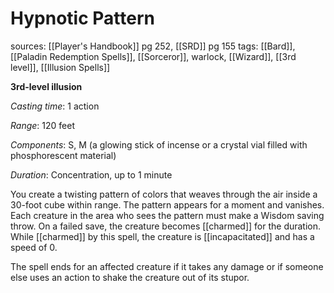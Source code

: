 # Hypnotic Pattern
sources: [[Player's Handbook]] pg 252, [[SRD]] pg 155
tags: [[Bard]], [[Paladin Redemption Spells]], [[Sorceror]], warlock, [[Wizard]], [[3rd level]], [[Illusion Spells]]

**3rd-level illusion**

*Casting time*: 1 action

*Range*: 120 feet

*Components*: S, M (a glowing stick of incense or a crystal vial filled with phosphorescent material)

*Duration*: Concentration, up to 1 minute

You create a twisting pattern of colors that weaves through the air inside a 30-foot cube within range. The pattern appears for a moment and vanishes. Each creature in the area who sees the pattern must make a Wisdom saving throw. On a failed save, the creature becomes [[charmed]] for the duration. While [[charmed]] by this spell, the creature is [[incapacitated]] and has a speed of 0.

The spell ends for an affected creature if it takes any damage or if someone else uses an action to shake the creature out of its stupor.
